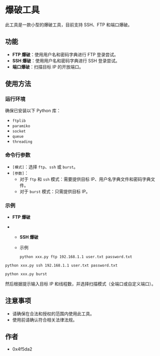 # 爆破工具

此工具是一款小型的爆破工具，目前支持 SSH、FTP 和端口爆破。

## 功能

- **FTP 爆破**：使用用户名和密码字典进行 FTP 登录尝试。
- **SSH 爆破**：使用用户名和密码字典进行 SSH 登录尝试。
- **端口爆破**：扫描目标 IP 的开放端口。

## 使用方法

### 运行环境

确保已安装以下 Python 库：

- `ftplib`
- `paramiko`
- `socket`
- `queue`
- `threading`

### 命令行参数

- `[模式]`：选择 `ftp`、`ssh` 或 `burst`。
- `[参数]`：
  - 对于 `ftp` 和 `ssh` 模式：需要提供目标 IP、用户名字典文件和密码字典文件。
  - 对于 `burst` 模式：只需提供目标 IP。

### 示例

- **FTP 爆破**

- - **SSH 爆破**

  - 示例

    ```
    python xxx.py ftp 192.168.1.1 user.txt password.txt
    ```

```
python xxx.py ssh 192.168.1.1 user.txt password.txt
```

```
python xxx.py burst
```

然后根据提示输入目标 IP 和线程数，并选择扫描模式（全端口或自定义端口）。

## 注意事项

- 请确保在合法和授权的范围内使用此工具。
- 使用前请确认符合相关法律法规。

## 作者

- 0x4f5da2